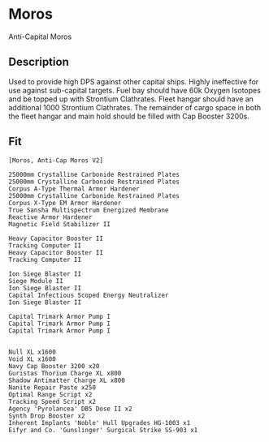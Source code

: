 # Moros

Anti-Capital Moros

## Description

Used to provide high DPS against other capital ships.  Highly ineffective for use against sub-capital targets.  Fuel bay should have 60k Oxygen Isotopes and be topped up with Strontium Clathrates. Fleet hangar should have an additional 1000 Strontium Clathrates. The remainder of cargo space in both the fleet hangar and main hold should be filled with Cap Booster 3200s.

## Fit
```
[Moros, Anti-Cap Moros V2]

25000mm Crystalline Carbonide Restrained Plates
25000mm Crystalline Carbonide Restrained Plates
Corpus A-Type Thermal Armor Hardener
25000mm Crystalline Carbonide Restrained Plates
Corpus X-Type EM Armor Hardener
True Sansha Multispectrum Energized Membrane
Reactive Armor Hardener
Magnetic Field Stabilizer II

Heavy Capacitor Booster II
Tracking Computer II
Heavy Capacitor Booster II
Tracking Computer II

Ion Siege Blaster II
Siege Module II
Ion Siege Blaster II
Capital Infectious Scoped Energy Neutralizer
Ion Siege Blaster II

Capital Trimark Armor Pump I
Capital Trimark Armor Pump I
Capital Trimark Armor Pump I


Null XL x1600
Void XL x1600
Navy Cap Booster 3200 x20
Guristas Thorium Charge XL x800
Shadow Antimatter Charge XL x800
Nanite Repair Paste x250
Optimal Range Script x2
Tracking Speed Script x2
Agency 'Pyrolancea' DB5 Dose II x2
Synth Drop Booster x2
Inherent Implants 'Noble' Hull Upgrades HG-1003 x1
Eifyr and Co. 'Gunslinger' Surgical Strike SS-903 x1
```

